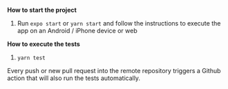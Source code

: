 **How to start the project**

1. Run `expo start` or `yarn start` and follow the instructions to execute the app on an Android / iPhone device or web

**How to execute the tests**

1. `yarn test`

Every push or new pull request into the remote repository triggers a Github action that will also run the tests automatically.